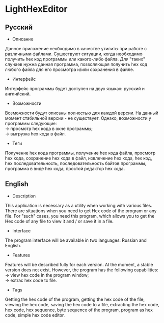 # LightHexEditor

## Русский 

* Описание  

Данное приложение необходимо в качестве утилиты при работе с различными файлами.
Сушествуют ситуации, когда необходимо получить hex код программы или какого-либо файла. Для "таких" случаев нужна данная программа, позволяющая получить hex код любого файла для его просмотра и/или сохранения в файле.

* Интерфейс  

Интерфейс программы будет доступен на двух языках: русский и английский.

* Возможности  

Возможности будут описаны полностью для каждой версии. На данный момент стабильной версии - не существует. Однако, возможности у программы следующие:  
-> просмотр hex кода в окне программы;  
-> выгрузка hex кода в файл.

* Теги  

Получение hex кода программы, получение hex кода файла, просмотр hex кода, сохранение hex кода в файл, извлечение hex кода, hex код, hex последовательность, последовательность байтов программы, программа в виде hex кода, простой редактор hex кода.

## English  

* Description  

This application is necessary as a utility when working with various files.
There are situations when you need to get Hex code of the program or any file. For "such" cases, you need this program, which allows you to get the Hex code of any file to view it and / or save it in a file.

* Interface  

The program interface will be available in two languages: Russian and English.

* Features  

Features will be described fully for each version. At the moment, a stable version does not exist. However, the program has the following capabilities:  
-> view hex code in the program window;  
-> extrac hex code to file.

* Tags  

Getting the hex code of the program, getting the hex code of the file, viewing the hex code, saving the hex code to a file, extracting the hex code, hex code, hex sequence, byte sequence of the program, program as hex code, simple hex code editor.
